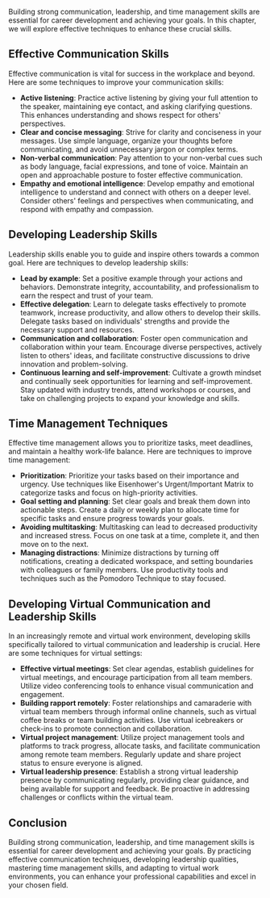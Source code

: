 
Building strong communication, leadership, and time management skills are essential for career development and achieving your goals. In this chapter, we will explore effective techniques to enhance these crucial skills.

## Effective Communication Skills

Effective communication is vital for success in the workplace and beyond. Here are some techniques to improve your communication skills:

- **Active listening**: Practice active listening by giving your full attention to the speaker, maintaining eye contact, and asking clarifying questions. This enhances understanding and shows respect for others' perspectives.
- **Clear and concise messaging**: Strive for clarity and conciseness in your messages. Use simple language, organize your thoughts before communicating, and avoid unnecessary jargon or complex terms.
- **Non-verbal communication**: Pay attention to your non-verbal cues such as body language, facial expressions, and tone of voice. Maintain an open and approachable posture to foster effective communication.
- **Empathy and emotional intelligence**: Develop empathy and emotional intelligence to understand and connect with others on a deeper level. Consider others' feelings and perspectives when communicating, and respond with empathy and compassion.

## Developing Leadership Skills

Leadership skills enable you to guide and inspire others towards a common goal. Here are techniques to develop leadership skills:

- **Lead by example**: Set a positive example through your actions and behaviors. Demonstrate integrity, accountability, and professionalism to earn the respect and trust of your team.
- **Effective delegation**: Learn to delegate tasks effectively to promote teamwork, increase productivity, and allow others to develop their skills. Delegate tasks based on individuals' strengths and provide the necessary support and resources.
- **Communication and collaboration**: Foster open communication and collaboration within your team. Encourage diverse perspectives, actively listen to others' ideas, and facilitate constructive discussions to drive innovation and problem-solving.
- **Continuous learning and self-improvement**: Cultivate a growth mindset and continually seek opportunities for learning and self-improvement. Stay updated with industry trends, attend workshops or courses, and take on challenging projects to expand your knowledge and skills.

## Time Management Techniques

Effective time management allows you to prioritize tasks, meet deadlines, and maintain a healthy work-life balance. Here are techniques to improve time management:

- **Prioritization**: Prioritize your tasks based on their importance and urgency. Use techniques like Eisenhower's Urgent/Important Matrix to categorize tasks and focus on high-priority activities.
- **Goal setting and planning**: Set clear goals and break them down into actionable steps. Create a daily or weekly plan to allocate time for specific tasks and ensure progress towards your goals.
- **Avoiding multitasking**: Multitasking can lead to decreased productivity and increased stress. Focus on one task at a time, complete it, and then move on to the next.
- **Managing distractions**: Minimize distractions by turning off notifications, creating a dedicated workspace, and setting boundaries with colleagues or family members. Use productivity tools and techniques such as the Pomodoro Technique to stay focused.

## Developing Virtual Communication and Leadership Skills

In an increasingly remote and virtual work environment, developing skills specifically tailored to virtual communication and leadership is crucial. Here are some techniques for virtual settings:

- **Effective virtual meetings**: Set clear agendas, establish guidelines for virtual meetings, and encourage participation from all team members. Utilize video conferencing tools to enhance visual communication and engagement.
- **Building rapport remotely**: Foster relationships and camaraderie with virtual team members through informal online channels, such as virtual coffee breaks or team building activities. Use virtual icebreakers or check-ins to promote connection and collaboration.
- **Virtual project management**: Utilize project management tools and platforms to track progress, allocate tasks, and facilitate communication among remote team members. Regularly update and share project status to ensure everyone is aligned.
- **Virtual leadership presence**: Establish a strong virtual leadership presence by communicating regularly, providing clear guidance, and being available for support and feedback. Be proactive in addressing challenges or conflicts within the virtual team.

## Conclusion

Building strong communication, leadership, and time management skills is essential for career development and achieving your goals. By practicing effective communication techniques, developing leadership qualities, mastering time management skills, and adapting to virtual work environments, you can enhance your professional capabilities and excel in your chosen field.
